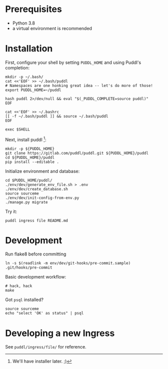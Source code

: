 # Prerequisites
- Python 3.8
- a virtual environment is recommended


# Installation
First, configure your shell by setting `PUDDL_HOME` and using Puddl's
completion:
```
mkdir -p ~/.bash/
cat <<'EOF' >> ~/.bash/puddl
# Namespaces are one honking great idea -- let's do more of those!
export PUDDL_HOME=~/puddl

hash puddl 2>/dev/null && eval "$(_PUDDL_COMPLETE=source puddl)"
EOF

cat <<'EOF' >> ~/.bashrc
[[ -f ~/.bash/puddl ]] && source ~/.bash/puddl
EOF

exec $SHELL
```

Next, install puddl [^pypi-not-yet]:
```
mkdir -p ${PUDDL_HOME}
git clone https://gitlab.com/puddl/puddl.git ${PUDDL_HOME}/puddl
cd ${PUDDL_HOME}/puddl
pip install --editable .
```

[^pypi-not-yet]: We'll have installer later. ;)

Initialize environment and database:
```
cd $PUDDL_HOME/puddl/
./env/dev/generate_env_file.sh > .env
./env/dev/create_database.sh
source sourceme
./env/dev/init-config-from-env.py
./manage.py migrate
```

Try it:
```
puddl ingress file README.md
```


# Development
Run flake8 before committing
```
ln -s $(readlink -m env/dev/git-hooks/pre-commit.sample) .git/hooks/pre-commit
```

Basic development workflow:
```
# hack, hack
make
```

Got `psql` installed?
```
source sourceme
echo "select 'OK' as status" | psql
```


# Developing a new Ingress
See `puddl/ingress/file/` for reference.
